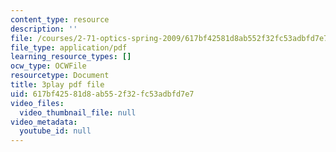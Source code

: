 ```yaml
---
content_type: resource
description: ''
file: /courses/2-71-optics-spring-2009/617bf42581d8ab552f32fc53adbfd7e7_vcqPRPkyWPU.pdf
file_type: application/pdf
learning_resource_types: []
ocw_type: OCWFile
resourcetype: Document
title: 3play pdf file
uid: 617bf425-81d8-ab55-2f32-fc53adbfd7e7
video_files:
  video_thumbnail_file: null
video_metadata:
  youtube_id: null
---
```

